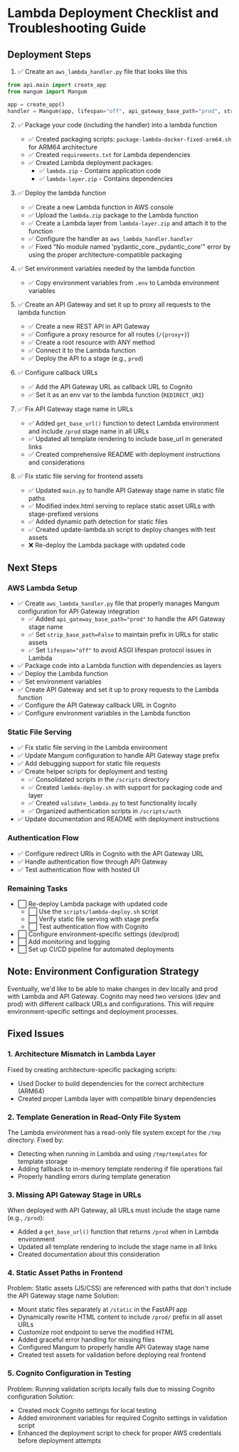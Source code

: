 # Lambda Deployment Checklist and Troubleshooting Guide

## Deployment Steps

1. ✅ Create an `aws_lambda_handler.py` file that looks like this

```python
from api.main import create_app
from mangum import Mangum

app = create_app()
handler = Mangum(app, lifespan="off", api_gateway_base_path="prod", strip_base_path=False)
```

2. ✅ Package your code (including the handler) into a lambda function
   - ✅ Created packaging scripts: `package-lambda-docker-fixed-arm64.sh` for ARM64 architecture
   - ✅ Created `requirements.txt` for Lambda dependencies
   - ✅ Created Lambda deployment packages:
     - ✅ `lambda.zip` - Contains application code
     - ✅ `lambda-layer.zip` - Contains dependencies

3. ✅ Deploy the lambda function
   - ✅ Create a new Lambda function in AWS console
   - ✅ Upload the `lambda.zip` package to the Lambda function
   - ✅ Create a Lambda layer from `lambda-layer.zip` and attach it to the function
   - ✅ Configure the handler as `aws_lambda_handler.handler`
   - ✅ Fixed "No module named 'pydantic_core._pydantic_core'" error by using the proper architecture-compatible packaging

4. ✅ Set environment variables needed by the lambda function
   - ✅ Copy environment variables from `.env` to Lambda environment variables

5. ✅ Create an API Gateway and set it up to proxy all requests to the lambda function
   - ✅ Create a new REST API in API Gateway
   - ✅ Configure a proxy resource for all routes (`/{proxy+}`)
   - ✅ Create a root resource with ANY method
   - ✅ Connect it to the Lambda function
   - ✅ Deploy the API to a stage (e.g., `prod`)

6. ✅ Configure callback URLs
   - ✅ Add the API Gateway URL as callback URL to Cognito
   - ✅ Set it as an env var to the lambda function (`REDIRECT_URI`)

7. ✅ Fix API Gateway stage name in URLs
   - ✅ Added `get_base_url()` function to detect Lambda environment and include `/prod` stage name in all URLs
   - ✅ Updated all template rendering to include base_url in generated links
   - ✅ Created comprehensive README with deployment instructions and considerations

8. ✅ Fix static file serving for frontend assets
   - ✅ Updated `main.py` to handle API Gateway stage name in static file paths
   - ✅ Modified index.html serving to replace static asset URLs with stage-prefixed versions
   - ✅ Added dynamic path detection for static files
   - ✅ Created update-lambda.sh script to deploy changes with test assets
   - ❌ Re-deploy the Lambda package with updated code

## Next Steps

### AWS Lambda Setup

- ✅ Create `aws_lambda_handler.py` file that properly manages Mangum configuration for API Gateway integration
  - ✅ Added `api_gateway_base_path="prod"` to handle the API Gateway stage name
  - ✅ Set `strip_base_path=False` to maintain prefix in URLs for static assets
  - ✅ Set `lifespan="off"` to avoid ASGI lifespan protocol issues in Lambda
- ✅ Package code into a Lambda function with dependencies as layers
- ✅ Deploy the Lambda function
- ✅ Set environment variables
- ✅ Create API Gateway and set it up to proxy requests to the Lambda function
- ✅ Configure the API Gateway callback URL in Cognito
- ✅ Configure environment variables in the Lambda function

### Static File Serving

- ✅ Fix static file serving in the Lambda environment
- ✅ Update Mangum configuration to handle API Gateway stage prefix
- ✅ Add debugging support for static file requests
- ✅ Create helper scripts for deployment and testing
  - ✅ Consolidated scripts in the `/scripts` directory
  - ✅ Created `lambda-deploy.sh` with support for packaging code and layer
  - ✅ Created `validate_lambda.py` to test functionality locally
  - ✅ Organized authentication scripts in `/scripts/auth`
- ✅ Update documentation and README with deployment instructions

### Authentication Flow

- ✅ Configure redirect URIs in Cognito with the API Gateway URL
- ✅ Handle authentication flow through API Gateway
- ✅ Test authentication flow with hosted UI

### Remaining Tasks

- ⬜ Re-deploy Lambda package with updated code
  - ⬜ Use the `scripts/lambda-deploy.sh` script
  - ⬜ Verify static file serving with stage prefix
  - ⬜ Test authentication flow with Cognito
- ⬜ Configure environment-specific settings (dev/prod)
- ⬜ Add monitoring and logging
- ⬜ Set up CI/CD pipeline for automated deployments

## Note: Environment Configuration Strategy
Eventually, we'd like to be able to make changes in dev locally and prod with Lambda and API Gateway. Cognito may need two versions (dev and prod) with different callback URLs and configurations. This will require environment-specific settings and deployment processes.

## Fixed Issues

### 1. Architecture Mismatch in Lambda Layer
Fixed by creating architecture-specific packaging scripts:
- Used Docker to build dependencies for the correct architecture (ARM64)
- Created proper Lambda layer with compatible binary dependencies

### 2. Template Generation in Read-Only File System
The Lambda environment has a read-only file system except for the `/tmp` directory. Fixed by:
- Detecting when running in Lambda and using `/tmp/templates` for template storage
- Adding fallback to in-memory template rendering if file operations fail
- Properly handling errors during template generation

### 3. Missing API Gateway Stage in URLs
When deployed with API Gateway, all URLs must include the stage name (e.g., `/prod`):
- Added a `get_base_url()` function that returns `/prod` when in Lambda environment
- Updated all template rendering to include the stage name in all links
- Created documentation about this consideration

### 4. Static Asset Paths in Frontend
Problem: Static assets (JS/CSS) are referenced with paths that don't include the API Gateway stage name
Solution:
- Mount static files separately at `/static` in the FastAPI app
- Dynamically rewrite HTML content to include `/prod/` prefix in all asset URLs
- Customize root endpoint to serve the modified HTML
- Added graceful error handling for missing files
- Configured Mangum to properly handle API Gateway stage name
- Created test assets for validation before deploying real frontend

### 5. Cognito Configuration in Testing
Problem: Running validation scripts locally fails due to missing Cognito configuration
Solution:
- Created mock Cognito settings for local testing
- Added environment variables for required Cognito settings in validation script
- Enhanced the deployment script to check for proper AWS credentials before deployment attempts
